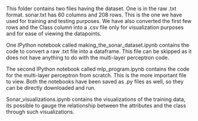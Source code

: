 This folder contains two files having the dataset. One is in the raw .txt format. sonar.txt has 60 columns and 208 rows. This is
the one we have used for training and testing purposes. We have also converted the first few rows and the Class column into 
a .csv file only for visualization purposes and for ease of viewing the datapoints. 

One IPython notebook called making_the_sonar_dataset.ipynb contains the code to convert a raw .txt file into a dataframe. This
file can be skipped as it does not have anything to do with the multi-layer perceptron code. 

The second IPython notebook called mlp_program.ipynb contains the code for the multi-layer perceptron from scratch. This is the 
more important file to view. Both the notebooks have been saved as .py files as well, so they can be directly downloaded and run.

Sonar_visualizations.ipynb contains the visualizations of the training data, its possible to gauge the relationship between the attributes and the class through such visualizations.

